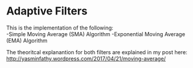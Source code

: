 # Adaptive Filters

This is the implementation of the following: <br/>
-Simple Moving Average (SMA) Algorithm
-Exponential Moving Average (EMA) Algorithm

The theoritcal explanantion for both filters are explained in my post here:
http://yasminfathy.wordpress.com/2017/04/21/moving-average/
